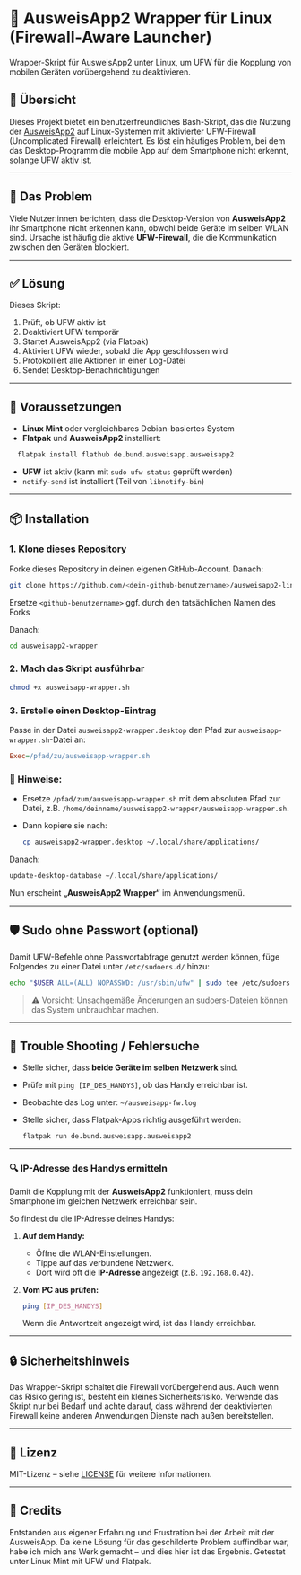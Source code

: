 # 🔐 AusweisApp2 Wrapper für Linux (Firewall-Aware Launcher)

Wrapper-Skript für AusweisApp2 unter Linux, um UFW für die Kopplung von mobilen Geräten vorübergehend zu deaktivieren.

## 🔧 Übersicht

Dieses Projekt bietet ein benutzerfreundliches Bash-Skript, das die Nutzung der [AusweisApp2](https://www.ausweisapp.bund.de/) auf Linux-Systemen mit aktivierter UFW-Firewall (Uncomplicated Firewall) erleichtert. Es löst ein häufiges Problem, bei dem das Desktop-Programm die mobile App auf dem Smartphone nicht erkennt, solange UFW aktiv ist.

---

## 🧩 Das Problem

Viele Nutzer:innen berichten, dass die Desktop-Version von **AusweisApp2** ihr Smartphone nicht erkennen kann, obwohl beide Geräte im selben WLAN sind. Ursache ist häufig die aktive **UFW-Firewall**, die die Kommunikation zwischen den Geräten blockiert.

---

## ✅ Lösung

Dieses Skript:

1. Prüft, ob UFW aktiv ist
2. Deaktiviert UFW temporär
3. Startet AusweisApp2 (via Flatpak)
4. Aktiviert UFW wieder, sobald die App geschlossen wird
5. Protokolliert alle Aktionen in einer Log-Datei
6. Sendet Desktop-Benachrichtigungen

---

## 🔧 Voraussetzungen

- **Linux Mint** oder vergleichbares Debian-basiertes System
- **Flatpak** und **AusweisApp2** installiert:  

```bash
  flatpak install flathub de.bund.ausweisapp.ausweisapp2
```

* **UFW** ist aktiv (kann mit `sudo ufw status` geprüft werden)
* `notify-send` ist installiert (Teil von `libnotify-bin`)

---

## 📦 Installation

### 1. Klone dieses Repository

Forke dieses Repository in deinen eigenen GitHub-Account.  Danach:


```bash
git clone https://github.com/<dein-github-benutzername>/ausweisapp2-linux-wrapper.git
```

Ersetze `<github-benutzername>` ggf. durch den tatsächlichen Namen des Forks

Danach:

```bash
cd ausweisapp2-wrapper
```

### 2. Mach das Skript ausführbar

```bash
chmod +x ausweisapp-wrapper.sh
```

### 3. Erstelle einen Desktop-Eintrag

Passe in der Datei `ausweisapp2-wrapper.desktop` den Pfad zur `ausweisapp-wrapper.sh`-Datei an:

```ini
Exec=/pfad/zu/ausweisapp-wrapper.sh
```

### 🔧 Hinweise:

* Ersetze `/pfad/zum/ausweisapp-wrapper.sh` mit dem absoluten Pfad zur Datei, z.B. `/home/deinname/ausweisapp2-wrapper/ausweisapp-wrapper.sh`.

* Dann kopiere sie nach:

  ```bash
  cp ausweisapp2-wrapper.desktop ~/.local/share/applications/
  ```

Danach:

  ```bash
  update-desktop-database ~/.local/share/applications/
  ```

Nun erscheint **„AusweisApp2 Wrapper“** im Anwendungsmenü.

---


## 🛡️ Sudo ohne Passwort (optional)

Damit UFW-Befehle ohne Passwortabfrage genutzt werden können, füge Folgendes zu einer Datei unter `/etc/sudoers.d/` hinzu:

```bash
echo "$USER ALL=(ALL) NOPASSWD: /usr/sbin/ufw" | sudo tee /etc/sudoers.d/ausweisapp2
```

> ⚠️ Vorsicht: Unsachgemäße Änderungen an sudoers-Dateien können das System unbrauchbar machen.

---

## 🐞 Trouble Shooting / Fehlersuche

* Stelle sicher, dass **beide Geräte im selben Netzwerk** sind.
* Prüfe mit `ping [IP_DES_HANDYS]`, ob das Handy erreichbar ist.
* Beobachte das Log unter: `~/ausweisapp-fw.log`
* Stelle sicher, dass Flatpak-Apps richtig ausgeführt werden:

  ```bash
  flatpak run de.bund.ausweisapp.ausweisapp2
  ```

---

### 🔍 IP-Adresse des Handys ermitteln

Damit die Kopplung mit der **AusweisApp2** funktioniert, muss dein Smartphone im gleichen Netzwerk erreichbar sein.

So findest du die IP-Adresse deines Handys:

1. **Auf dem Handy:**

   * Öffne die WLAN-Einstellungen.
   * Tippe auf das verbundene Netzwerk.
   * Dort wird oft die **IP-Adresse** angezeigt (z.B. `192.168.0.42`).

2. **Vom PC aus prüfen:**

   ```bash
   ping [IP_DES_HANDYS]
   ```

   Wenn die Antwortzeit angezeigt wird, ist das Handy erreichbar.

---

## 🔒 Sicherheitshinweis

Das Wrapper-Skript schaltet die Firewall vorübergehend aus. Auch wenn das Risiko gering ist, besteht ein kleines Sicherheitsrisiko. Verwende das Skript nur bei Bedarf und achte darauf, dass während der deaktivierten Firewall keine anderen Anwendungen Dienste nach außen bereitstellen.

---

## 📝 Lizenz

MIT-Lizenz – siehe [LICENSE](LICENSE) für weitere Informationen.

---


## 🙌 Credits

Entstanden aus eigener Erfahrung und Frustration bei der Arbeit mit der AusweisApp. Da keine Lösung für das geschilderte Problem auffindbar war, habe ich mich ans Werk gemacht – und dies hier ist das Ergebnis. Getestet unter Linux Mint mit UFW und Flatpak.

````

